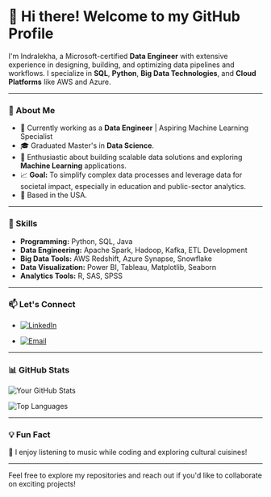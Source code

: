 # 👋 Hi there! Welcome to my GitHub Profile

I'm Indralekha, a Microsoft-certified **Data Engineer** with extensive experience in designing, building, and optimizing data pipelines and workflows. I specialize in **SQL**, **Python**, **Big Data Technologies**, and **Cloud Platforms** like AWS and Azure.

---

### 🚀 About Me
- 🔭 Currently working as a **Data Engineer** | Aspiring Machine Learning Specialist
- 🎓 Graduated Master's in **Data Science**.
- 🌟 Enthusiastic about building scalable data solutions and exploring **Machine Learning** applications.
- 📈 **Goal:** To simplify complex data processes and leverage data for societal impact, especially in education and public-sector analytics.  
- 📍 Based in the USA.

---

### 💼 Skills
- **Programming:** Python, SQL, Java
- **Data Engineering:** Apache Spark, Hadoop, Kafka, ETL Development
- **Big Data Tools:** AWS Redshift, Azure Synapse, Snowflake
- **Data Visualization:** Power BI, Tableau, Matplotlib, Seaborn
- **Analytics Tools:** R, SAS, SPSS

---


### 📫 Let's Connect
- [![LinkedIn](https://img.shields.io/badge/LinkedIn-%230077B5.svg?style=flat&logo=linkedin&logoColor=white)](https://linkedin.com/in/indra-a-902184173)

- [![Email](https://img.shields.io/badge/Email-D14836?style=flat&logo=gmail&logoColor=white)](mailto:techia888@example.com)

---

### 📊 GitHub Stats
![Your GitHub Stats](https://github-readme-stats.vercel.app/api?username=IndralekhaA&show_icons=true&theme=radical)

![Top Languages](https://github-readme-stats.vercel.app/api/top-langs/?username=IndralekhaA&layout=compact&theme=radical)

---

### 💡 Fun Fact
🎵 I enjoy listening to music while coding and exploring cultural cuisines!

---

Feel free to explore my repositories and reach out if you'd like to collaborate on exciting projects!
